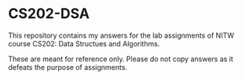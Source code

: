 # CS202-DSA
This repository contains my answers for the lab assignments of NITW course CS202: Data Structues and Algorithms.

These are meant for reference only. Please do not copy answers as it defeats the purpose of assignments.
